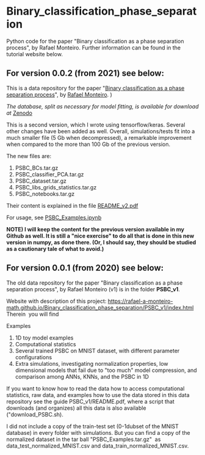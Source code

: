 # Binary_classification_phase_separation
Python code for the paper "Binary classification as a phase separation process", by Rafael Monteiro. Further information can be found in the tutorial website below.

## For version 0.0.2 (from 2021) see below:

This is a data repository for the paper "[Binary classification as a phase separation process](https://arxiv.org/abs/2009.02467)", by [Rafael Monteiro](https://sites.google.com/view/rafaelmonteiro-math/home). )

*The database, split as necessary for model fitting, is available for download at* [Zenodo](https://doi.org/10.5281/zenodo.5525794) 


This is a second version, which I wrote using tensorflow/keras. Several other changes have been added as well. Overall, simulations/tests fit into a much smaller file (5 Gb when decompressed), a remarkable improvement when compared to the more than 100 Gb of the previous version.

The new files are: 

  1. PSBC_BCs.tar.gz
  2. PSBC_classifier_PCA.tar.gz
  3. PSBC_dataset.tar.gz
  4. PSBC_libs_grids_statistics.tar.gz
  5. PSBC_notebooks.tar.gz
  
Their content is explained in the file [README_v2.pdf](https://github.com/rafael-a-monteiro-math/Binary_classification_phase_separation/blob/master/README_v2.pdf)

For usage, see [PSBC_Examples.ipynb](https://github.com/rafael-a-monteiro-math/Binary_classification_phase_separation/blob/master/PSBC_Examples.ipynb)

**NOTE) I will keep the content for the previous version available in my Github as well. It is still a "nice exercise" to do all that is done in this new version in numpy, as done there. (Or, I should say, they should be studied as a cautionary tale of what to avoid.)**



## For version 0.0.1 (from 2020) see below:

The old data repository for the paper "Binary classification as a phase separation process", by Rafael Monteiro (v1) is in the folder **PSBC_v1**.

Website with description of this project: https://rafael-a-monteiro-math.github.io/Binary_classification_phase_separation/PSBC_v1/index.html
Therein  you will find

  Examples
  1. 1D toy model examples
  2. Computational statistics
  3. Several trained PSBC on MNIST dataset, with different parameter configurations
  4. Extra simulations, investigating normalization properties, low dimensional models that fail due to "too much" model compression, and comparison among ANNs, KNNs, and the PSBC in 1D

If you want to know how to read the data how to access computational statistics, raw data, and examples how to use the data stored in this data repository see the guide PSBC_v1/README.pdf, where a script that downloads (and organizes) all this data is also available ("download_PSBC.sh).

I did not include a copy of the train-test set (0-1dubset of the MNIST database) in every folder with simulations. But you can find a copy of the normalized dataset in the tar ball "PSBC_Examples.tar.gz"  as data_test_normalized_MNIST.csv and data_train_normalized_MNIST.csv.

